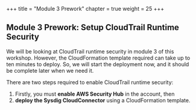 +++
title = "Module 3 Prework"
chapter = true
weight = 25
+++

## Module 3 Prework: Setup CloudTrail Runtime Security

We will be looking at CloudTrail runtime security in module 3 of this workshop. However, the CloudFormation template required can take up to ten minutes to deploy.  So, we will start the deployment now, and it should be complete later when we need it.

There are two steps required to enable CloudTrail runtime security:

1. Firstly, you must **enable AWS Security Hub** in the account, then
2. **deploy the Sysdig CloudConnector** using a CloudFormation template.

